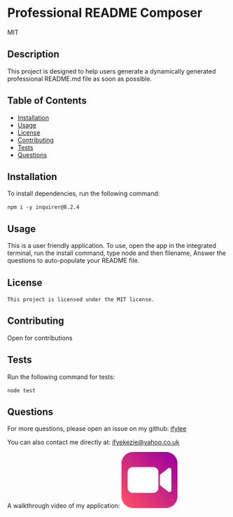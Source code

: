 
  # Professional README Composer
  MIT

  ## Description
  This project is designed to help users generate a dynamically generated professional README.md file as soon as possible.


  ## Table of Contents
  - [Installation](#installation)
  - [Usage](#usage)
  - [License](#license)
  - [Contributing](#contributing)
  - [Tests](#tests)
  - [Questions](#questions)


  ## Installation
  To install dependencies, run the following command:

  ```
  npm i -y inquirer@8.2.4   

  ```

  ## Usage
  This is a user friendly application. To use, open the app in the integrated terminal, run the install command, type node and then filename, Answer the questions to auto-populate your README file.
  

  ## License
    This project is licensed under the MIT license.

  ## Contributing
  Open for contributions

  ## Tests
  Run the following command for tests:
  ```
  node test
  ```


  ## Questions

  For more questions, please open an issue on my github: [ifylee](https://github.com/ifylee)

  You can also contact me directly at: [ifyekezie@yahoo.co.uk](mailto:ifyekezie@yahoo.co.uk)

A walkthrough video of my application: [![video image](./image-1.png)](https://drive.google.com/file/d/1Y3xW-hvpAtckOe-4lEeESHfdhUAhvibF/view?usp=sharing)
